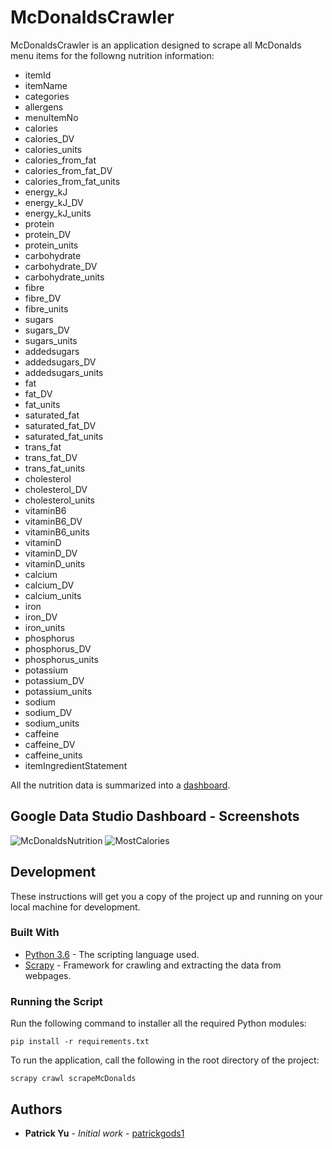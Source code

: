 # McDonaldsCrawler
McDonaldsCrawler is an application designed to scrape all McDonalds menu items for the followng nutrition information:

* itemId
* itemName
* categories
* allergens
* menuItemNo
* calories
* calories_DV
* calories_units
* calories_from_fat
* calories_from_fat_DV
* calories_from_fat_units
* energy_kJ
* energy_kJ_DV
* energy_kJ_units
* protein
* protein_DV
* protein_units
* carbohydrate
* carbohydrate_DV
* carbohydrate_units
* fibre
* fibre_DV
* fibre_units
* sugars
* sugars_DV
* sugars_units
* addedsugars
* addedsugars_DV
* addedsugars_units
* fat
* fat_DV
* fat_units
* saturated_fat
* saturated_fat_DV
* saturated_fat_units
* trans_fat
* trans_fat_DV
* trans_fat_units
* cholesterol
* cholesterol_DV
* cholesterol_units
* vitaminB6
* vitaminB6_DV
* vitaminB6_units
* vitaminD
* vitaminD_DV
* vitaminD_units
* calcium
* calcium_DV
* calcium_units
* iron
* iron_DV
* iron_units
* phosphorus
* phosphorus_DV
* phosphorus_units
* potassium
* potassium_DV
* potassium_units
* sodium
* sodium_DV
* sodium_units
* caffeine
* caffeine_DV
* caffeine_units
* itemIngredientStatement

All the nutrition data is summarized into a [dashboard](https://datastudio.google.com/reporting/fa582f39-db39-4ab0-bffe-2acb5ef6f2f3).
## Google Data Studio Dashboard - Screenshots
![McDonaldsNutrition](https://user-images.githubusercontent.com/60832092/144688730-263be295-2c66-4d48-8a80-ba1e4daf2064.PNG)
![MostCalories](https://user-images.githubusercontent.com/60832092/144688759-decc3171-675e-4c99-928e-744002774848.PNG)

## Development
These instructions will get you a copy of the project up and running on your local machine for development.

### Built With
* [Python 3.6](https://docs.python.org/3/) - The scripting language used.
* [Scrapy](https://scrapy.org/) - Framework for crawling and extracting the data from webpages.

### Running the Script
Run the following command to installer all the required Python modules:
```
pip install -r requirements.txt
```

To run the application, call the following in the root directory of the project:
```
scrapy crawl scrapeMcDonalds
```

## Authors
* **Patrick Yu** - *Initial work* - [patrickgods1](https://github.com/patrickgods1)